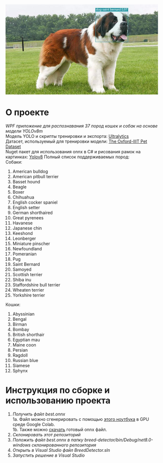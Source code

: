 
![Пример работы](https://raw.githubusercontent.com/borod1nov/breed-detector/1ccfdf6be335b1cb252a598cf89e6f97771bf58a/saint_bernard_example.jpg)
# О проекте
*WPF приложение для распознавания 37 пород кошек и собак на основе модели YOLOv8m*\
Модель YOLO и скрипты тренировки и экспорта: [Ultralytics](https://github.com/ultralytics/ultralytics)\
Датасет, используемый для тренировки модели: [The Oxford-IIIT Pet Dataset](https://www.kaggle.com/datasets/tanlikesmath/the-oxfordiiit-pet-dataset)\
Nuget пакет для использования onnx в С# и рисования рамок на картинках: [Yolov8](https://www.nuget.org/packages/YoloV8/1.5.0)
Полный список поддерживаемых пород:\
Собаки:
1) American bulldog	
2) American pitbull terrier	
3) Basset hound	
4) Beagle	
5) Boxer	
6) Chihuahua	
7) English cocker spaniel	
8) English setter	
9) German shorthaired	
10) Great pyrenees	
11) Havanese	
12) Japanese chin	
13) Keeshond
14) Leonberger
15) Miniature pinscher
16) Newfoundland
17) Pomeranian
18) Pug
19) Saint Bernard
20) Samoyed
21) Scottish terrier
22) Shiba inu
23) Staffordshire bull terrier
24) Wheaten terrier
25) Yorkshire terrier

Кошки:
1) Abyssinian
2) Bengal
3) Birman
4) Bombay
5) British shorthair
6) Egyptian mau
7) Maine coon
8) Persian
9) Ragdoll
10) Russian blue
11) Siamese
12) Sphynx

# Инструкция по сборке и использованию проекта
1. *Получить файл best.onnx*\
    1a. Файл можно сгенерировать с помощью [этого ноутбука](https://colab.research.google.com/drive/1SbCXfn1cGPilERDw0BXaEL_GNPP8T6wC?usp=sharing) в GPU среде Google Colab.\
    1b. Также можно [скачать](https://drive.google.com/uc?export=download&id=1AKeDjjEnoVFXkYOUDhPu-JxF_CbydGka) готовый onnx файл.
2. *Склонировать этот репозиторий*
3. *Положить файл best.onnx в папку breed-detector/bin/Debug/net8.0-windows склонированного репозитория*
4. *Открыть в Visual Studio файл BreedDetector.sln*
5. *Запустить решение в Visual Studio*
